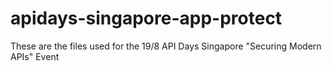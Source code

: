 # apidays-singapore-app-protect

These are the files used for the 19/8 API Days Singapore "Securing Modern APIs" Event
